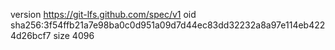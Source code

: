 version https://git-lfs.github.com/spec/v1
oid sha256:3f54ffb21a7e98ba0c0d951a09d7d44ec83dd32232a8a97e114eb4224d26bcf7
size 4096
